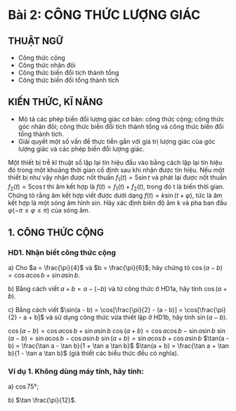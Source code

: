 # Bài 2: CÔNG THỨC LƯỢNG GIÁC

## THUẬT NGỮ
- Công thức cộng
- Công thức nhân đôi
- Công thức biến đổi tích thành tổng
- Công thức biến đổi tổng thành tích

## KIẾN THỨC, KĨ NĂNG
- Mô tả các phép biến đổi lượng giác cơ bản: công thức cộng; công thức góc nhân đôi; công thức biến đổi tích thành tổng và công thức biến đổi tổng thành tích.
- Giải quyết một số vấn đề thực tiễn gắn với giá trị lượng giác của góc lượng giác và các phép biến đổi lượng giác.

Một thiết bị trễ kĩ thuật số lặp lại tín hiệu đầu vào bằng cách lặp lại tín hiệu đó trong một khoảng thời gian cố định sau khi nhận được tín hiệu. Nếu một thiết bị như vậy nhận được nốt thuần $f_1(t) = 5\sin t$ và phát lại được nốt thuần $f_2(t) = 5\cos t$ thì âm kết hợp là $f(t) = f_1(t) + f_2(t)$, trong đó t là biến thời gian. Chứng tỏ rằng âm kết hợp viết được dưới dạng $f(t) = k\sin(t + \varphi)$, tức là âm kết hợp là một sóng âm hình sin. Hãy xác định biên độ âm k và pha ban đầu $\varphi (-\pi \leq \varphi \leq \pi)$ của sóng âm.

## 1. CÔNG THỨC CỘNG

### HD1. Nhận biết công thức cộng

a) Cho $a = \frac{\pi}{4}$ và $b = \frac{\pi}{6}$; hãy chứng tỏ $\cos(a - b) = \cos a \cos b + \sin a \sin b$.

b) Bằng cách viết $a + b = a - (-b)$ và từ công thức ở HD1a, hãy tính $\cos(a + b)$.

c) Bằng cách viết $\sin(a - b) = \cos[\frac{\pi}{2} - (a - b)] = \cos[\frac{\pi}{2} - a + b]$ và sử dụng công thức vừa thiết lập ở HD1b, hãy tính $\sin(a - b)$.

$\cos(a - b) = \cos a \cos b + \sin a \sin b$
$\cos(a + b) = \cos a \cos b - \sin a \sin b$
$\sin(a - b) = \sin a \cos b - \cos a \sin b$
$\sin(a + b) = \sin a \cos b + \cos a \sin b$
$\tan(a - b) = \frac{\tan a - \tan b}{1 + \tan a \tan b}$
$\tan(a + b) = \frac{\tan a + \tan b}{1 - \tan a \tan b}$
(giả thiết các biểu thức đều có nghĩa).

### Ví dụ 1. Không dùng máy tính, hãy tính:

a) $\cos 75°$;

b) $\tan \frac{\pi}{12}$.